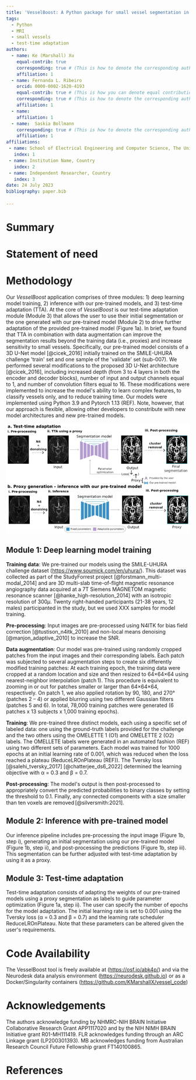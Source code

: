 ```yaml
---
title: 'VesselBoost: A Python package for small vessel segmentation in human magnetic resonance angiography data'
tags:
  - Python
  - MRI
  - small vessels
  - test-time adaptation
authors:
  - name: Ke (Marshall) Xu
    equal-contrib: true
    corresponding: true # (This is how to denote the corresponding author)
    affiliation: 1
  - name: Fernanda L. Ribeiro
    orcid: 0000-0002-1620-4193
    equal-contrib: true # (This is how you can denote equal contributions between multiple authors)
    corresponding: true # (This is how to denote the corresponding author)
    affiliation: 1
  - name:  
    affiliation: 1
  - name:  Saskia Bollmann
    corresponding: true # (This is how to denote the corresponding author)
    affiliation: 1
affiliations:
 - name: School of Electrical Engineering and Computer Science, The University of Queensland, Brisbane, Australia 
   index: 1
 - name: Institution Name, Country
   index: 2
 - name: Independent Researcher, Country
   index: 3
date: 24 July 2023
bibliography: paper.bib

---
```


# Summary



# Statement of need


# Methodology

Our *VesselBoost* application comprises of three modules: 1) deep learning model training, 2) inference with our pre-trained models, and 3) test-time adaptation (TTA). At the core of *VesselBoost* is our test-time adaptation module (Module 3) that allows the user to use their initial segmentation or the one generated with our pre-trained model (Module 2) to drive further adaptation of the provided pre-trained model (Figure 1a). In brief, we found that TTA in combination with data augmentation can improve the segmentation results beyond the training data (i.e., proxies) and increase sensitivity to small vessels. Specifically, our pre-trained model consists of a 3D U-Net model [@cicek_2016] initially trained on the SMILE-UHURA challenge 'train' set and one sample of the 'validate' set (sub-007). We performed several modifications to the proposed 3D U-Net architecture [@cicek_2016], including increased depth (from 3 to 4 layers in both the encoder and decoder blocks), number of input and output channels equal to 1, and number of convolution filters equal to 16. These modifications were implemented to increase the model's ability to learn complex features, to classify vessels only, and to reduce training time. Our models were implemented using Python 3.9 and Pytorch 1.13 (REF). Note, however, that our approach is flexible, allowing other developers to constribute with new model architectures and new pre-trained models. 

![*VesselBoost* overview.\label{fig:1}](figure1_v1.png)

## Module 1: Deep learning model training
**Training data**: We pre-trained our models using the SMILE-UHURA challenge dataset (https://www.soumick.com/en/uhura/). This dataset was collected as part of the StudyForrest project [@forstmann_multi-modal_2014] and are 3D multi-slab time-of-flight magnetic resonance angiography data acquired at a 7T Siemens MAGNETOM magnetic resonance scanner [@hanke_high-resolution_2014] with an isotropic resolution of 300$\mu$. Twenty right-handed participants (21-38 years, 12 males) participanted in the study, but we used XXX samples for model training. 

**Pre-processing**: Input images are pre-processed using N4ITK for bias field correction [@tustison_n4itk_2010] and non-local means denoising [@manjon_adaptive_2010] to increase the SNR. 

**Data augmentation**: Our model was pre-trained using randomly cropped patches from the input images and their corresponding labels. Each patch was subjected to several augmentation steps to create six differently modified training patches: At each training epoch, the training data were cropped at a random location and size and then resized to 64×64×64 using nearest-neighbor interpolation (patch 1). This procedure is equivalent to zooming in or out for patches smaller or larger than 64×64×64, respectively. On patch 1, we also applied rotation by 90, 180, and 270° (patches 2 – 4) or applied blurring using two different Gaussian filters (patches 5 and 6). In total, 78,000 training patches were generated (6 patches x 13 subjects x 1,000 training epochs). 

**Training**: We pre-trained three distinct models, each using a specific set of labeled data: one using the ground-truth labels provided for the challenge and the two others using the OMELETTE 1 (O1) and OMELETTE 2 (O2) labels. The OMELLETE labels were generated in an automated fashion (REF) using two different sets of parameters. Each model was trained for 1000 epochs at an initial learning rate of 0.001, which was reduced when the loss reached a plateau (ReduceLROnPlateau (REF)). The Tversky loss [@salehi_tversky_2017] [@chatterjee_ds6_2022] determined the learning objective with α = 0.3 and β = 0.7. 

**Post-processing**: The model's output is then post-processed to appropriately convert the predicted probabilities to binary classes by setting the threshold to 0.1. Finally, any connected components with a size smaller than ten voxels are removed [@silversmith:2021]. 

 
## Module 2: Inference with pre-trained model
Our inference pipeline includes pre-processing the input image (Figure 1b, step i), generating an initial segmentation using our pre-trained model (Figure 1b, step ii), and post-processing the predictions (Figure 1b, step iii). This segmentation can be further adjusted with test-time adaptation by using it as a proxy. 

## Module 3: Test-time adaptation
Test-time adaptation consists of adapting the weights of our pre-trained models using a proxy segmentation as labels to guide parameter optimization (Figure 1a, step ii). The user can specify the number of epochs for the model adaptation. The initial learning rate is set to 0.001 using the Tversky loss (α = 0.3 and β = 0.7) and the learning rate scheduler ReduceLROnPlateau. Note that these parameters can be altered given the user's requirements.

# Code Availability
The VesselBoost tool is freely available at (https://osf.io/abk4p/) and via the
Neurodesk data analysis environment (https://neurodesk.github.io) or as a Docker/Singularity containers (https://github.com/KMarshallX/vessel_code)


# Acknowledgements

The authors acknowledge funding by NHMRC-NIH BRAIN Initiative Collaborative Research Grant APP1117020 and by the NIH NIMH BRAIN Initiative grant R01-MH111419. FLR acknowledges funding through an ARC Linkage grant (LP200301393). MB acknowledges funding from Australian Research Council Future Fellowship grant FT140100865.

# References